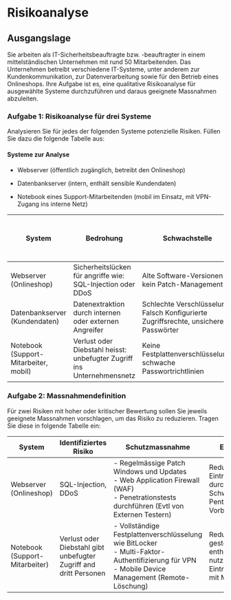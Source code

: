 # Risikoanalyse


## Ausgangslage

Sie arbeiten als IT-Sicherheitsbeauftragte bzw. -beauftragter in einem mittelständischen Unternehmen mit rund 50 Mitarbeitenden. Das Unternehmen betreibt verschiedene IT-Systeme, unter anderem zur Kundenkommunikation, zur Datenverarbeitung sowie für den Betrieb eines Onlineshops. Ihre Aufgabe ist es, eine qualitative Risikoanalyse für ausgewählte Systeme durchzuführen und daraus geeignete Massnahmen abzuleiten.


### Aufgabe 1: Risikoanalyse für drei Systeme

Analysieren Sie für jedes der folgenden Systeme potenzielle Risiken. Füllen Sie dazu die folgende Tabelle aus:

#### Systeme zur Analyse



- Webserver (öffentlich zugänglich, betreibt den Onlineshop)

- Datenbankserver (intern, enthält sensible Kundendaten)

- Notebook eines Support-Mitarbeitenden (mobil im Einsatz, mit VPN-Zugang ins interne Netz)

| System | Bedrohung | Schwachstelle | Eintrittswahrscheinlichkeit (selten / gelegentlich / häufig) | Schweregrad bei Eintritt (gering / mittel / hoch / kritisch) | Betroffene Schutzziele (C / I / A) | Risikobewertung (niedrig / mittel / hoch / kritisch) |
| ------ | --------- | ------------- | ------------------------------------------------------------ | ------------------------------------------------------------ | ---------------------------------- | ---------------------------------------------------- |
| Webserver (Onlineshop) | Sicherheitslücken für angriffe wie: SQL-Injection oder DDoS | Alte Software-Versionen kein Patch-Management | häufig | kritisch | C, I, A | kritisch |
| Datenbankserver (Kundendaten) | Datenextraktion durch internen oder externen Angreifer | Schlechte Verschlüsselung, Falsch Konfigurierte Zugriffsrechte, unsichere Passwörter | gelegentlich | hoch | C, I | hoch |
| Notebook (Support-Mitarbeiter, mobil) | Verlust oder Diebstahl heisst: unbefugter Zugriff ins Unternehmensnetz | Keine Festplattenverschlüsselung, schwache Passwortrichtlinien | gelegentlich | hoch | C, I, A | hoch |

### Aufgabe 2: Massnahmendefinition

Für zwei Risiken mit hoher oder kritischer Bewertung sollen Sie jeweils geeignete Massnahmen vorschlagen, um das Risiko zu reduzieren. Tragen Sie diese in folgende Tabelle ein:

| System | Identifiziertes Risiko | Schutzmassnahme | Erwartete Wirkung |
| ------ | ---------------------- | --------------- | ----------------- |
| Webserver (Onlineshop) | SQL-Injection, DDoS | - Regelmässige Patch Windows  und Updates<br>- Web Application Firewall (WAF)<br>- Penetrationstests durchführen (Evtl von Externen Testern) | Reduziert Eintrittswahrscheinlichkeit durch Patches und Schweregrad mit dem Pentesting zum Vorbäugen |
| Notebook (Support-Mitarbeiter) | Verlust oder Diebstahl gibt unbefugter Zugriff and dritt Personen | - Vollständige Festplattenverschlüsselung wie BitLocker <br>- Multi-Faktor-Authentifizierung für VPN<br>- Mobile Device Management (Remote-Löschung) | Reduziert Schweregrad gestohlene Geräte enthalten nun keine nutzbaren Daten und Eintrittswahrscheinlichkeit mit MFA erschwert Zugriff|


